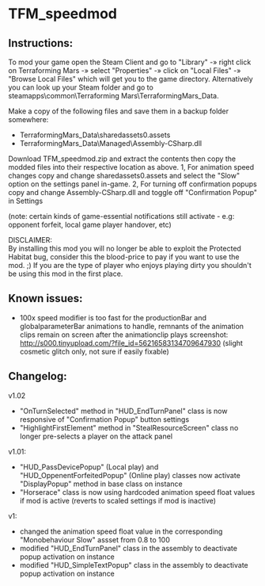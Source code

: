 # TFM_speedmod

Instructions:
-------------
To mod your game open the Steam Client and go to "Library" -» right click on Terraforming Mars -» select "Properties" -» click on "Local Files" -»  "Browse Local Files" which will get you to the game directory.
Alternatively you can look up your Steam folder and go to steamapps\common\Terraforming Mars\TerraformingMars_Data.

Make a copy of the following files and save them in a backup folder somewhere:
- TerraformingMars_Data\sharedassets0.assets
- TerraformingMars_Data\Managed\Assembly-CSharp.dll

Download TFM_speedmod.zip and extract the contents then copy the modded files into their respective location as above.
1, For animation speed changes copy and change sharedassets0.assets and select the "Slow" option on the settings panel in-game.
2, For turning off confirmation popups copy and change Assembly-CSharp.dll and toggle off "Confirmation Popup" in Settings 

(note: certain kinds of game-essential notifications still activate - e.g: opponent forfeit, local game player handover, etc)

DISCLAIMER:\
By installing this mod you will no longer be able to exploit the Protected Habitat bug, consider this the blood-price to pay if you want to use the mod. ;)
If you are the type of player who enjoys playing dirty you shouldn't be using this mod in the first place.

Known issues:
-------------
- 100x speed modifier is too fast for the productionBar and globalparameterBar animations to handle, remnants of the animation clips remain on screen after the animationclip plays
screenshot: http://s000.tinyupload.com/?file_id=56216583134709647930
(slight cosmetic glitch only, not sure if easily fixable)


Changelog:
----------
v1.02
- "OnTurnSelected" method in "HUD_EndTurnPanel" class is now responsive of "Confirmation Popup" button settings
- "HighlightFirstElement" method in "StealResourceScreen" class no longer pre-selects a player on the attack panel 

v1.01:
- "HUD_PassDevicePopup" (Local play) and "HUD_OppenentForfeitedPopup" (Online play) classes now activate "DisplayPopup" method in base class on instance
- "Horserace" class is now using hardcoded animation speed float values if mod is active (reverts to scaled settings if mod is inactive)

v1:
- changed the animation speed float value in the corresponding "Monobehaviour Slow" assset from 0.8 to 100
- modified "HUD_EndTurnPanel" class in the assembly to deactivate popup activation on instance
- modified "HUD_SimpleTextPopup" class in the assembly to deactivate popup activation on instance
